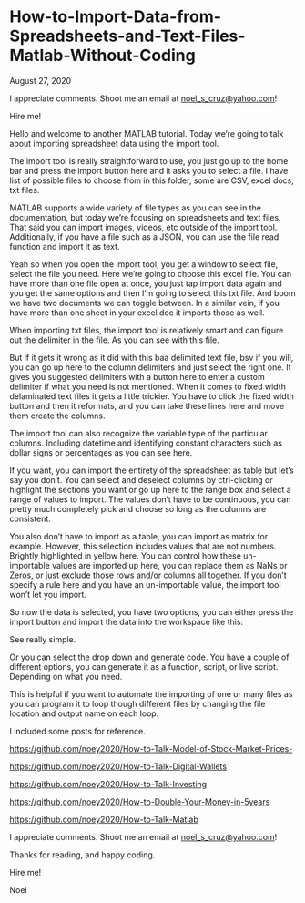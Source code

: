 # How-to-Import-Data-from-Spreadsheets-and-Text-Files-Matlab-Without-Coding

August 27, 2020

I appreciate comments. Shoot me an email at noel_s_cruz@yahoo.com!

Hire me!

Hello and welcome to another MATLAB tutorial. Today we’re going to talk about importing spreadsheet data using the import tool.

The import tool is really straightforward to use, you just go up to the home bar and press the import button here and it asks you to select a file. I have list of possible files to choose from in this folder, some are CSV, excel docs, txt files.

MATLAB supports a wide variety of file types as you can see in the documentation, but today we’re focusing on spreadsheets and text files. That said you can import images, videos, etc outside of the import tool. Additionally, if you have a file such as a JSON, you can use the file read function and import it as text.

Yeah so when you open the import tool, you get a window to select file, select the file you need. Here we’re going to choose this excel file. You can have more than one file open at once, you just tap import data again and you get the same options and then I’m going to select this txt file. And boom we have two documents we can toggle between. In a similar vein, if you have more than one sheet in your excel doc it imports those as well.

When importing txt files, the import tool is relatively smart and can figure out the delimiter in the file. As you can see with this file.

But if it gets it wrong as it did with this baa delimited text file, bsv if you will, you can go up here to the column delimiters and just select the right one. It gives you suggested delimiters with a button here to enter a custom delimiter if what you need is not mentioned. When it comes to fixed width delaminated text files it gets a little trickier. You have to click the fixed width button and then it reformats, and you can take these lines here and move them create the columns.

The import tool can also recognize the variable type of the particular columns. Including datetime and identifying constant characters such as dollar signs or percentages as you can see here.

If you want, you can import the entirety of the spreadsheet as table but let’s say you don’t. You can select and deselect columns by ctrl-clicking or highlight the sections you want or go up here to the range box and select a range of values to import. The values don’t have to be continuous, you can pretty much completely pick and choose so long as the columns are consistent.  

You also don’t have to import as a table, you can import as matrix for example. However, this selection includes values that are not numbers. Brightly highlighted in yellow here. You can control how these un-importable values are imported up here, you can replace them as NaNs or Zeros, or just exclude those rows and/or columns all together. If you don’t specify a rule here and you have an un-importable value, the import tool won’t let you import.

So now the data is selected, you have two options, you can either press the import button and import the data into the workspace like this:

See really simple.

Or you can select the drop down and generate code. You have a couple of different options, you can generate it as a function, script, or live script. Depending on what you need.

This is helpful if you want to automate the importing of one or many files as you can program it to loop though different files by changing the file location and output name on each loop.

I included some posts for reference.

https://github.com/noey2020/How-to-Talk-Model-of-Stock-Market-Prices-

https://github.com/noey2020/How-to-Talk-Digital-Wallets

https://github.com/noey2020/How-to-Talk-Investing

https://github.com/noey2020/How-to-Double-Your-Money-in-5years

https://github.com/noey2020/How-to-Talk-Matlab

I appreciate comments. Shoot me an email at noel_s_cruz@yahoo.com!

Thanks for reading, and happy coding. 

Hire me!

Noel

